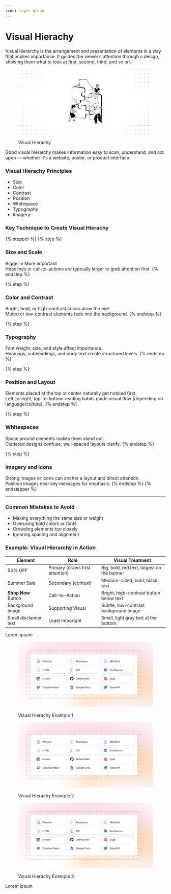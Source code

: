 ```yaml
---
icon: layer-group
---
```


# Visual Hierachy

Visual hierarchy is the arrangement and presentation of elements in a way that implies importance. It guides the viewer’s attention through a design, showing them what to look at first, second, third, and so on.

<figure><img src=".gitbook/assets/visual hierachy - general.png" alt=""><figcaption><p>Visual Hierachy</p></figcaption></figure>

Good visual hierarchy makes information easy to scan, understand, and act upon — whether it's a website, poster, or product interface.

### Visual Hierachy Principles

* Size
* Color
* Contrast
* Position
* Whitespace
* Typography
* Imagery

### Key Technique to Create Visual Hierachy

{% stepper %}
{% step %}
### Size and Scale

Bigger = More important\
Headlines or call-to-actions are typically larger to grab attention first.
{% endstep %}

{% step %}
### Color and Contrast

Bright, bold, or high-contrast colors draw the eye.\
Muted or low-contrast elements fade into the background.
{% endstep %}

{% step %}
### Typography

Font weight, size, and style affect importance.\
Headings, subheadings, and body text create structured levels.
{% endstep %}

{% step %}
### Position and Layout

Elements placed at the top or center naturally get noticed first.\
Left-to-right, top-to-bottom reading habits guide visual flow (depending on language/culture).
{% endstep %}

{% step %}
### Whitespaces

Space around elements makes them stand out.\
Cluttered designs confuse; well-spaced layouts clarify.
{% endstep %}

{% step %}
### Imagery and Icons

Strong images or icons can anchor a layout and direct attention.\
Position images near key messages for emphasis.
{% endstep %}
{% endstepper %}

***

### Common Mistakes to Avoid

* Making everything the same size or weight
* Overusing bold colors or fonts
* Crowding elements too closely
* Ignoring spacing and alignment

### Example: Visual Hierarchy in Action

| Element               | Role                            | Visual Treatment                           |
| --------------------- | ------------------------------- | ------------------------------------------ |
| 50% OFF               | Primary (draws first attention) | Big, bold, red text, largest on the banner |
| Summer Sale           | Secondary (context)             | Medium-sized, bold, black text             |
| **Shop Now** Button   | Call-to-Action                  | Bright, high-contrast button below text    |
| Background Image      | Supporting Visual               | Subtle, low-contrast background image      |
| Small disclaimer text | Least Important                 | Small, light gray text at the bottom       |

Lorem ipsum

<figure><img src=".gitbook/assets/quickstart-import.png" alt=""><figcaption><p>Visual Hierachy Example 1</p></figcaption></figure>

<figure><img src=".gitbook/assets/quickstart-import.png" alt=""><figcaption><p>Visual Hierachy Example 2</p></figcaption></figure>

<figure><img src=".gitbook/assets/quickstart-import.png" alt=""><figcaption><p>Visual Hierachy Example 3</p></figcaption></figure>

Lorem ipsum
